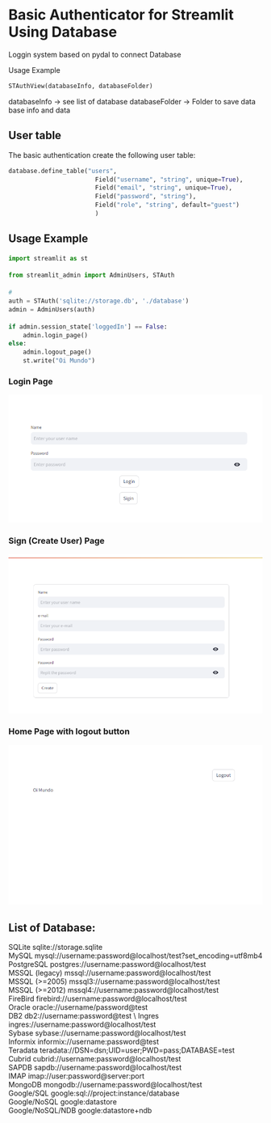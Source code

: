 # Basic Authenticator for Streamlit Using Database

Loggin system based on pydal to connect Database

Usage Example

```python
STAuthView(databaseInfo, databaseFolder)
```

databaseInfo -> see list of database
databaseFolder -> Folder to save data base info and data

## User table 

The basic authentication create the following user table:
```python
database.define_table("users",
                        Field("username", "string", unique=True),
                        Field("email", "string", unique=True),
                        Field("password", "string"),
                        Field("role", "string", default="guest")
                        )

```

## Usage Example

```python
import streamlit as st

from streamlit_admin import AdminUsers, STAuth

# 
auth = STAuth('sqlite://storage.db', './database')
admin = AdminUsers(auth)

if admin.session_state['loggedIn'] == False:
    admin.login_page()
else:
    admin.logout_page()
    st.write("Oi Mundo")

```
### Login Page
![Loggin](./images/init_page.png)

### Sign (Create User) Page
![Loggin](./images/sigin.png)

### Home Page with logout button

![Loggin](./images/logged.png)

## List of Database:

SQLite	sqlite://storage.sqlite \
MySQL	mysql://username:password@localhost/test?set_encoding=utf8mb4 \
PostgreSQL	postgres://username:password@localhost/test \
MSSQL (legacy)	mssql://username:password@localhost/test \
MSSQL (>=2005)	mssql3://username:password@localhost/test \
MSSQL (>=2012)	mssql4://username:password@localhost/test \
FireBird	firebird://username:password@localhost/test \
Oracle	oracle://username/password@test \
DB2	db2://username:password@test \ 
Ingres	ingres://username:password@localhost/test \
Sybase	sybase://username:password@localhost/test \
Informix	informix://username:password@test \
Teradata	teradata://DSN=dsn;UID=user;PWD=pass;DATABASE=test \
Cubrid	cubrid://username:password@localhost/test \
SAPDB	sapdb://username:password@localhost/test \
IMAP	imap://user:password@server:port \
MongoDB	mongodb://username:password@localhost/test \
Google/SQL	google:sql://project:instance/database \
Google/NoSQL	google:datastore \
Google/NoSQL/NDB	google:datastore+ndb 

